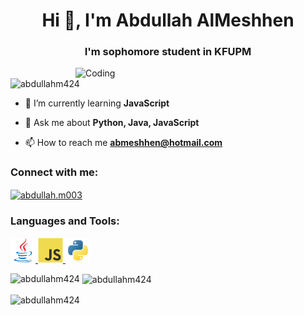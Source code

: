 <h1 align="center">Hi 👋, I'm Abdullah AlMeshhen</h1>
<h3 align="center">I'm sophomore student in KFUPM</h3>
<img align="right" alt="Coding" width="400" src="https://sithcomputers.com/wp-content/uploads/2021/02/Full-Stack-Developer-1.gif">

<p align="left"> <img src="https://komarev.com/ghpvc/?username=abdullahm424&label=Profile%20views&color=0e75b6&style=flat" alt="abdullahm424" /> </p>

- 🌱 I’m currently learning **JavaScript**

- 💬 Ask me about **Python, Java, JavaScript**

- 📫 How to reach me **abmeshhen@hotmail.com**

<h3 align="left">Connect with me:</h3>
<p align="left">
<a href="https://instagram.com/abdullah.m003" target="blank"><img align="center" src="https://raw.githubusercontent.com/rahuldkjain/github-profile-readme-generator/master/src/images/icons/Social/instagram.svg" alt="abdullah.m003" height="30" width="40" /></a>
</p>

<h3 align="left">Languages and Tools:</h3>
<p align="left"> <a href="https://www.java.com" target="_blank" rel="noreferrer"> <img src="https://raw.githubusercontent.com/devicons/devicon/master/icons/java/java-original.svg" alt="java" width="40" height="40"/> </a> <a href="https://developer.mozilla.org/en-US/docs/Web/JavaScript" target="_blank" rel="noreferrer"> <img src="https://raw.githubusercontent.com/devicons/devicon/master/icons/javascript/javascript-original.svg" alt="javascript" width="40" height="40"/> </a> <a href="https://www.python.org" target="_blank" rel="noreferrer"> <img src="https://raw.githubusercontent.com/devicons/devicon/master/icons/python/python-original.svg" alt="python" width="40" height="40"/> </a> </p>

<p><img align="left" src="https://github-readme-stats.vercel.app/api/top-langs?username=abdullahm424&show_icons=true&locale=en&layout=compact" alt="abdullahm424" /></p>

<p>&nbsp;<img align="center" src="https://github-readme-stats.vercel.app/api?username=abdullahm424&show_icons=true&locale=en" alt="abdullahm424" /></p>

<p><img align="center" src="https://github-readme-streak-stats.herokuapp.com/?user=abdullahm424&" alt="abdullahm424" /></p>
